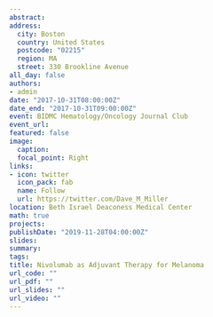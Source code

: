 ```yaml
---
abstract:
address:
  city: Boston
  country: United States
  postcode: "02215"
  region: MA
  street: 330 Brookline Avenue
all_day: false
authors: 
- admin
date: "2017-10-31T08:00:00Z"
date_end: "2017-10-31T09:00:00Z"
event: BIDMC Hematology/Oncology Journal Club
event_url: 
featured: false
image:
  caption: 
  focal_point: Right
links:
- icon: twitter
  icon_pack: fab
  name: Follow
  url: https://twitter.com/Dave_M_Miller
location: Beth Israel Deaconess Medical Center
math: true
projects:
publishDate: "2019-11-28T04:00:00Z"
slides:  
summary: 
tags:
title: Nivolumab as Adjuvant Therapy for Melanoma
url_code: ""
url_pdf: ""
url_slides: ""
url_video: ""
---
```

